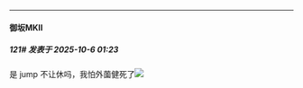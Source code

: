 ﻿
*****

####  御坂MKII  
##### 121#       发表于 2025-10-6 01:23

是 jump 不让休吗，我怕外薗健死了<img src="https://static.stage1st.com/image/smiley/face2017/068.png" referrerpolicy="no-referrer">

